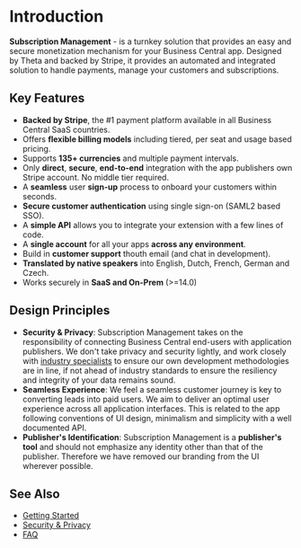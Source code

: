 # Introduction
**Subscription Management** - is a turnkey solution that provides an easy and secure monetization mechanism for your Business Central app. Designed by Theta and backed by Stripe, it provides an automated and integrated solution to handle payments, manage your customers and subscriptions.

## Key Features 
- **Backed by Stripe**, the #1 payment platform available in all Business Central SaaS countries.
- Offers **flexible billing models** including tiered, per seat and usage based pricing. 
- Supports **135+ currencies** and multiple payment intervals. 
- Only **direct**, **secure**, **end-to-end** integration with the app publishers own Stripe account. No middle tier required.
- A **seamless** user **sign-up** process to onboard your customers within seconds.
- **Secure customer authentication** using single sign-on (SAML2 based SSO).
- A **simple API** allows you to integrate your extension with a few lines of code. 
- A **single account** for all your apps **across any environment**.
- Build in **customer support** thouth email (and chat in development).
- **Translated by native speakers** into English, Dutch, French, German and Czech.
- Works securely in **SaaS and On-Prem** (>=14.0)


## Design Principles
- **Security & Privacy**: Subscription Management takes on the responsibility of connecting Business Central end-users with application publishers. We don't take privacy and security lightly, and work closely with [industry specialists](https://theta.co.nz/cyber) to ensure our own development methodologies are in line, if not ahead of industry standards to ensure the resiliency and integrity of your data remains sound.
- **Seamless Experience**: We feel a seamless customer journey is key to converting leads into paid users. We aim to deliver an optimal user experience across all application interfaces. This is related to the app following conventions of UI design, minimalism and simplicity with a well documented API.
- **Publisher's Identification**: Subscription Management is a **publisher's tool** and should not emphasize any  identity other than that of the publisher. Therefore we have removed our branding from the UI wherever possible.

## See Also
- [Getting Started](GettingStarted.md)
- [Security & Privacy](Overview/Security&Privacy.md)
- [FAQ](FAQ.md)

